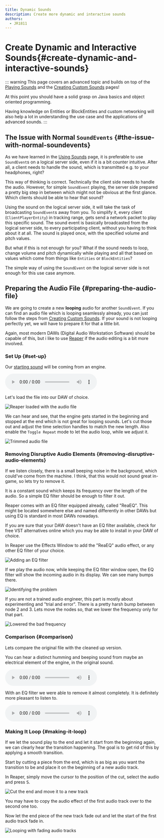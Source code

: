 ```yaml
---
title: Dynamic Sounds
description: Create more dynamic and interactive sounds
authors:
  - JR1811
---
```


# Create Dynamic and Interactive Sounds{#create-dynamic-and-interactive-sounds}

::: warning
This page covers an advanced topic and builds on top of the [Playing Sounds](../sounds/custom) and the [Creating Custom Sounds](../sounds/custom) pages!

At this point you should have a solid grasp on Java basics and object oriented programming.

Having knowledge on Entities or BlockEntities and custom networking will also help a lot in understanding the use case and the applications of advanced sounds.
:::

## The Issue with Normal `SoundEvents` {#the-issue-with-normal-soundevents}

As we have learned in the [Using Sounds](../sounds/using-sounds) page, it is preferable to use `SoundEvent`s on a logical server side, even if it is a bit counter intuitive. After all, a client needs to handle the sound, which is transmitted e.g. to your headphones, right?

This way of thinking is correct. Technically the client side needs to handle the audio. However, for simple `SoundEvent` playing, the server side prepared a pretty big step in between which might not be obvious at the first glance. Which clients should be able to hear that sound?

Using the sound on the logical server side, it will take the task of broadcasting `SoundEvent`s away from you. To simplify it, every client (`ClientPlayerEntity`) in tracking range, gets send a network packet to play this specific sound. The sound event is basically broadcasted from the logical server side, to every participating client, without you having to think about it at all. The sound is played once, with the specified volume and pitch values.

But what if this is not enough for you? What if the sound needs to loop, change volume and pitch dynamically while playing and all that based on values which come from things like `Entities` or `BlockEntities`?

The simple way of using the `SoundEvent` on the logical server side is not enough for this use case anymore.

## Preparing the Audio File {#preparing-the-audio-file}

We are going to create a new **looping** audio for another `SoundEvent`. If you can find an audio file which is looping seamlessly already, you can just follow the steps from [Creating Custom Sounds](../sounds/custom). If your sound is not looping perfectly yet, we will have to prepare it for that a little bit.

Again, most modern DAWs (Digital Audio Workstation Software) should be capable of this, but i like to use [Reaper](https://www.reaper.fm/) if the audio editing is a bit more involved.

### Set Up {#set-up}

Our [starting sound](https://freesound.org/people/el-bee/sounds/644881/) will be coming from an engine.

<audio controls>
    <source src="/assets/develop/sounds/dynamic-sounds/step_0.wav" type="audio/wav">
    Your browser does not support the audio element.
</audio>

Let's load the file into our DAW of choice.

![Reaper loaded with the audio file](/assets/develop/sounds/dynamic-sounds/step_0.png)

We can hear and see, that the engine gets started in the beginning and stopped at the end which is not great for looping sounds. Let's cut those out and adjust the time selection handles to match the new length. Also enable the `Toggle Repeat` mode to let the audio loop, while we adjust it.

![Trimmed audio file](/assets/develop/sounds/dynamic-sounds/step_1.png)

### Removing Disruptive Audio Elements {#removing-disruptive-audio-elements}

If we listen closely, there is a small beeping noise in the background, which could've come from the machine. I think, that this would not sound great in-game, so lets try to remove it.

It is a constant sound which keeps its frequency over the length of the audio. So a simple EQ filter should be enough to filter it out.

Reaper comes with an EQ filter equipped already, called "ReaEQ". This might be located somewhere else and named differently in other DAWs but using EQ is standard in most DAWs nowadays.

If you are sure that your DAW doesn't have an EQ filter available, check for free VST alternatives online which you may be able to install in your DAW of choice.

In Reaper use the Effects Window to add the "ReaEQ" audio effect, or any other EQ filter of your choice.

![Adding an EQ filter](/assets/develop/sounds/dynamic-sounds/step_2.png)

If we play the audio now, while keeping the EQ filter window open, the EQ filter will show the incoming audio in its display.
We can see many bumps there.

![Identifying the problem](/assets/develop/sounds/dynamic-sounds/step_3.png)

If you are not a trained audio engineer, this part is mostly about experimenting and "trial and error". There is a pretty harsh bump between node 2 and 3. Lets move the nodes so, that we lower the frequency only for that part.

![Lowered the bad frequency](/assets/develop/sounds/dynamic-sounds/step_4.png)

### Comparison {#comparison}

Lets compare the original file with the cleaned up version.

You can hear a distinct humming and beeping sound from maybe an electrical element of the engine, in the original sound.

<audio controls>
    <source src="/assets/develop/sounds/dynamic-sounds/step_5_first.ogg" type="audio/ogg">
    Your browser does not support the audio element.
</audio>

With an EQ filter we were able to remove it almost completely. It is definitely more pleasant to listen to.

<audio controls>
    <source src="/assets/develop/sounds/dynamic-sounds/step_5_second.ogg" type="audio/ogg">
    Your browser does not support the audio element.
</audio>

### Making It Loop {#making-it-loop}

If we let the sound play to the end and let it start from the beginning again, we can clearly hear the transition happening. The goal is to get rid of this by applying a smooth transition.

Start by cutting a piece from the end, which is as big as you want the transition to be and place it on the beginning of a new audio track.

In Reaper, simply move the cursor to the position of the cut, select the audio and press <kbd>S</kbd>.

![Cut the end and move it to a new track](/assets/develop/sounds/dynamic-sounds/step_6.png)

You may have to copy the audio effect of the first audio track over to the second one too.

Now let the end piece of the new track fade out and let the start of the first audio track fade in.

![Looping with fading audio tracks](/assets/develop/sounds/dynamic-sounds/step_7.png)
